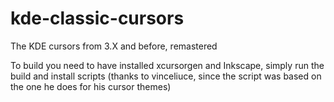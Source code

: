 # kde-classic-cursors
The KDE cursors from 3.X and before, remastered

To build you need to have installed xcursorgen and Inkscape, simply run the build and install scripts (thanks to vinceliuce, since the script was based on the one he does for his cursor themes)
